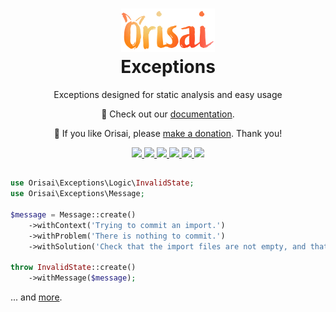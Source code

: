 <h1 align="center">
	<img src="https://github.com/orisai/.github/blob/main/images/repo_title.png?raw=true" alt="Orisai"/>
	<br/>
	Exceptions
</h1>

<p align="center">
    Exceptions designed for static analysis and easy usage
</p>

<p align="center">
	📄 Check out our <a href="docs/README.md">documentation</a>.
</p>

<p align="center">
	💸 If you like Orisai, please <a href="https://orisai.dev/sponsor">make a donation</a>. Thank you!
</p>

<p align="center">
	<a href="https://github.com/orisai/exceptions/actions?query=workflow%3Aci">
		<img src="https://github.com/orisai/exceptions/workflows/ci/badge.svg">
	</a>
	<a href="https://coveralls.io/r/orisai/exceptions">
		<img src="https://badgen.net/coveralls/c/github/orisai/exceptions/v1.x?cache=300">
	</a>
	<a href="https://dashboard.stryker-mutator.io/reports/github.com/orisai/exceptions/v1.x">
		<img src="https://badge.stryker-mutator.io/github.com/orisai/exceptions/v1.x">
	</a>
	<a href="https://packagist.org/packages/orisai/exceptions">
		<img src="https://badgen.net/packagist/dt/orisai/exceptions?cache=3600">
	</a>
	<a href="https://packagist.org/packages/orisai/exceptions">
		<img src="https://badgen.net/packagist/v/orisai/exceptions?cache=3600">
	</a>
	<a href="https://choosealicense.com/licenses/mpl-2.0/">
		<img src="https://badgen.net/badge/license/MPL-2.0/blue?cache=3600">
	</a>
<p>

##

```php
use Orisai\Exceptions\Logic\InvalidState;
use Orisai\Exceptions\Message;

$message = Message::create()
    ->withContext('Trying to commit an import.')
    ->withProblem('There is nothing to commit.')
    ->withSolution('Check that the import files are not empty, and that filters are not too restrictive.');

throw InvalidState::create()
    ->withMessage($message);
```

... and [more](docs/README.md).
